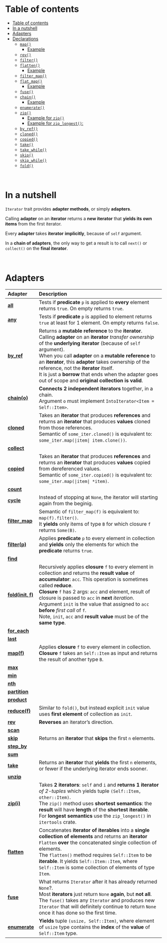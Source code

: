# Table of contents
- [Table of contents](#table-of-contents)
- [In a nutshell](#in-a-nutshell)
- [Adapters](#adapters)
- [Declarations](#declarations)
  - [`map()`](#map)
      - [Example](#example)
  - [`rev()`](#rev)
  - [`filter()`](#filter)
  - [`flatten()`](#flatten)
      - [Example](#example-1)
  - [`filter_map()`](#filter_map)
  - [`flat_map()`](#flat_map)
      - [Example](#example-2)
  - [`fuse()`](#fuse)
  - [`chain()`](#chain)
      - [Example](#example-3)
  - [`enumerate()`](#enumerate)
  - [`zip()`](#zip)
      - [Example for `zip()`](#example-for-zip)
      - [Example for `zip_longest()`:](#example-for-zip_longest)
  - [`by_ref()`](#by_ref)
  - [`cloned()`](#cloned)
  - [`copied()`](#copied)
  - [`take()`](#take)
  - [`take_while()`](#take_while)
  - [`skip()`](#skip)
  - [`skip_while()`](#skip_while)
  - [`fold()`](#fold)

<br>

# In a nutshell
`Iterator` trait provides **adapter methods**, or simply **adapters**.<br>

Calling **adapter** on an **iterator** returns a **new iterator** that **yields its own items** from the first iterator.<br>

Every **adapter** takes **iterator** **implicitly**, because of `self` argument.<br>

In a **chain of adapters**, the only way to get a result is to call `next()` or `collect()` on the **final iterator**.<br>

<br>

# Adapters
|Adapter|Description|
|:----|:------------|
|[**all**](https://doc.rust-lang.org/std/iter/trait.Iterator.html#method.all)|Tests if **predicate** `p` is applied to **every** element returns `true`. On empty returns `true`.|
|[**any**](https://doc.rust-lang.org/std/iter/trait.Iterator.html#method.any)|Tests if **predicate** `p` is applied to element returns `true` at least for 1 element. On empty returns `false`.|
|[**by_ref**](https://doc.rust-lang.org/std/iter/trait.Iterator.html#method.by_ref)|Returns a **mutable reference** to the **iterator**.<br>Calling **adapter** on an **iterator** *transfer ownership* of the **underlying iterator** (because of `self` argument).<br>When you call **adapter** on a **mutable reference** to an **iterator**, this **adapter** takes ownership of the reference, not the **iterator** itself.<br>It is just a **borrow** that ends when the adapter goes out of scope and **original collection is valid**.<br>|
|[**chain(o)**](https://doc.rust-lang.org/std/iter/trait.Iterator.html#method.chain)|**Connects 2 independent iterators** together, in a chain.<br>Argument `o` must implement `IntoIterator<Item = Self::Item>`.|
|[**cloned**](https://doc.rust-lang.org/std/iter/trait.Iterator.html#method.cloned)|Takes an **iterator** that produces **references** and returns an **iterator** that produces **values** cloned from those references.<br>Semantic of `some_iter.cloned()` is equivalent to: `some_iter.map(\|item\| item.clone())`.|
|[**collect**](https://doc.rust-lang.org/std/iter/trait.Iterator.html#method.collect)||
|[**copied**](https://doc.rust-lang.org/std/iter/trait.Iterator.html#method.copied)|Takes an **iterator** that produces **references** and returns an **iterator** that produces **values** copied from dereferenced values.<br>Semantic of `some_iter.copied()` is equivalent to: `some_iter.map(\|item\| *item)`.|
|[**count**](https://doc.rust-lang.org/std/iter/trait.Iterator.html#method.count)||
|[**cycle**](https://doc.rust-lang.org/std/iter/trait.Iterator.html#method.cycle)|Instead of stopping at `None`, the iterator will starting again from the beginig.|
|[**filter_map**](https://doc.rust-lang.org/std/iter/trait.Iterator.html#method.filter_map)|Semantic of `filter_map(f)` is equivalent to: `map(f).filter()`.<br>It **yields** only items of type `B` for which closure `f` returns `Some(B)`.|
|[**filter(p)**](https://doc.rust-lang.org/std/iter/trait.Iterator.html#method.filter)|Applies **predicate** `p` to every element in collection and **yields** only the elements for which the **predicate** returns `true`.|
|[**find**](https://doc.rust-lang.org/std/iter/trait.Iterator.html#method.find)||
|[**fold(init, f)**](https://doc.rust-lang.org/std/iter/trait.Iterator.html#method.fold)|Recursively applies **closure** `f` to every element in collection and returns the **result value** of **accumulator**: `acc`. This operation is sometimes called **reduce**.<br>**Closure** `f` has 2 args: `acc` and element, result of closure is passed to `acc` in **next** *iteration*.<br>Argument `init` is the value that assigned to `acc` **before** *first call* of `f`.<br>Note, `init`, `acc` and **result value** must be of the **same type**.|
|[**for_each**](https://doc.rust-lang.org/std/iter/trait.Iterator.html#method.for_each)||
|[**last**](https://doc.rust-lang.org/std/iter/trait.Iterator.html#method.last)||
|[**map(f)**](https://doc.rust-lang.org/std/iter/trait.Iterator.html#method.map)|Applies **closure** `f` to every element in collection. **Closure** `f` takes an `Self::Item` as input and returns the result of another type `B`.|
|[**max**](https://doc.rust-lang.org/std/iter/trait.Iterator.html#method.max)||
|[**min**](https://doc.rust-lang.org/std/iter/trait.Iterator.html#method.min)||
|[**nth**](https://doc.rust-lang.org/std/iter/trait.Iterator.html#method.nth)||
|[**partition**](https://doc.rust-lang.org/std/iter/trait.Iterator.html#method.partition)||
|[**product**](https://doc.rust-lang.org/std/iter/trait.Iterator.html#method.product)||
|[**reduce(f)**](https://doc.rust-lang.org/std/iter/trait.Iterator.html#method.reduce)|Similar to `fold()`, but instead explicit `init` value uses **first element** of collection as `init`.|
|[**rev**](https://doc.rust-lang.org/std/iter/trait.Iterator.html#method.rev)|**Reverses** an iterator’s direction.|
|[**scan**](https://doc.rust-lang.org/std/iter/trait.Iterator.html#method.scan)||
|[**skip**](https://doc.rust-lang.org/std/iter/trait.Iterator.html#method.skip)|Returns an **iterator** that **skips** the first `n` elements.<br>|
|[**step_by**](https://doc.rust-lang.org/std/iter/trait.Iterator.html#method.step_by)||
|[**sum**](https://doc.rust-lang.org/std/iter/trait.Iterator.html#method.sum)||
|[**take**](https://doc.rust-lang.org/std/iter/trait.Iterator.html#method.take)|Returns an **iterator** that **yields** the first `n` elements, or fewer if the underlying iterator ends sooner.|
|[**unzip**](https://doc.rust-lang.org/std/iter/trait.Iterator.html#method.unzip)||
|[**zip(i)**](https://doc.rust-lang.org/std/iter/trait.Iterator.html#method.zip)|Takes **2 iterators**: `self` and `i` and **returns 1 iterator** *of 2-tuples* which yields tuple `(Self::Item, other::Item)`.<br>The `zip()` method uses **shortest semantics**: the **result** will have **length** of the **shortest iterable**.<br>For **longest semantics** use the `zip_longest()` in `itertools` crate.|
|[**flatten**](https://doc.rust-lang.org/std/iter/trait.Iterator.html#method.flatten)|Concatenates **iterator of iterables** into a **single collection of elements** and returns an **iterator** `Flatten` **over** the concatenated single collection of elements.<br>The `flatten()` method requires `Self::Item` to be **iterable**. It yields `Self::Item::Item`, where `Self::Item` is some collection of elements of type `Item`.|
|[**fuse**](https://doc.rust-lang.org/std/iter/trait.Iterator.html#method.fuse)|What returns `Iterator` after it has already returned `None`?.<br>Most **iterators** just return `None` **again**, but **not all**.<br>The `fuse()` takes any `Iterator` and produces new `Iterator` that will definitely continue to return `None` once it has done so the first time.|
|[**enumerate**](https://doc.rust-lang.org/std/iter/trait.Iterator.html#method.enumerate)|**Yields** tuple `(usize, Self::Item)`, where element of `usize` type contains the **index** of the **value** of `Self::Item` type.|